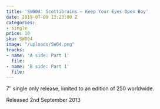 ```yaml
---
title: 'SW004: Scottibrains – Keep Your Eyes Open Boy'
date: 2019-07-09 13:23:00 Z
categories:
- single
price: 10
sku: SW004
image: "/uploads/SW04.png"
tracks:
- name: 'A side: Part 1'
  file: 
- name: 'B side: Part 1'
  file: 
---
```


7″ single only release, limited to an edition of 250 worldwide.

Released 2nd September 2013